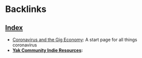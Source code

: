 
# Backlinks
## [Index](<Index.md>)
- [Coronavirus and the Gig Economy](<Coronavirus and the Gig Economy.md>): A start page for all things coronavirus
- **[Yak Community Indie Resources](<Yak Community Indie Resources.md>):**


